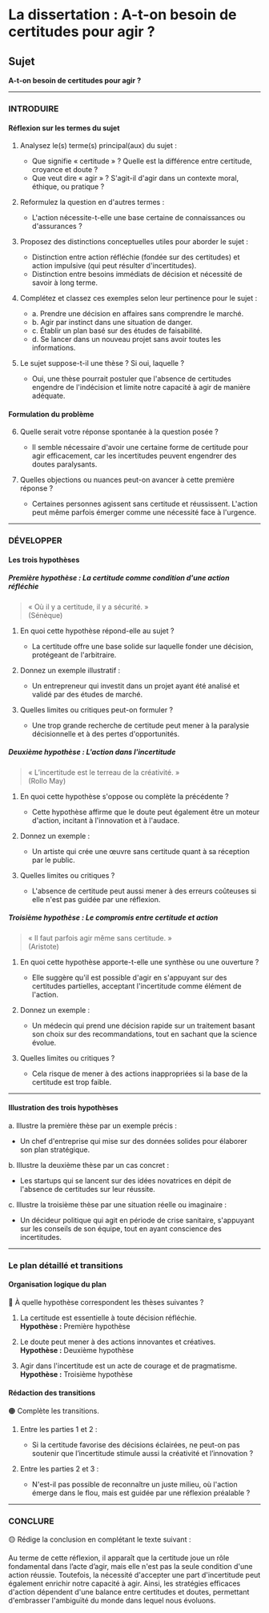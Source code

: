# La dissertation : A-t-on besoin de certitudes pour agir ?

## Sujet
**A-t-on besoin de certitudes pour agir ?**

---

### INTRODUIRE

#### Réflexion sur les termes du sujet

1. Analysez le(s) terme(s) principal(aux) du sujet :  
   - Que signifie « certitude » ? Quelle est la différence entre certitude, croyance et doute ?
   - Que veut dire « agir » ? S'agit-il d'agir dans un contexte moral, éthique, ou pratique ?

2. Reformulez la question en d'autres termes :  
   - L'action nécessite-t-elle une base certaine de connaissances ou d'assurances ?

3. Proposez des distinctions conceptuelles utiles pour aborder le sujet :  
   - Distinction entre action réfléchie (fondée sur des certitudes) et action impulsive (qui peut résulter d'incertitudes).
   - Distinction entre besoins immédiats de décision et nécessité de savoir à long terme.

4. Complétez et classez ces exemples selon leur pertinence pour le sujet :  
   - a. Prendre une décision en affaires sans comprendre le marché.
   - b. Agir par instinct dans une situation de danger.
   - c. Établir un plan basé sur des études de faisabilité.
   - d. Se lancer dans un nouveau projet sans avoir toutes les informations.
   
5. Le sujet suppose-t-il une thèse ? Si oui, laquelle ?  
   - Oui, une thèse pourrait postuler que l'absence de certitudes engendre de l'indécision et limite notre capacité à agir de manière adéquate.

#### Formulation du problème

6. Quelle serait votre réponse spontanée à la question posée ?  
   - Il semble nécessaire d'avoir une certaine forme de certitude pour agir efficacement, car les incertitudes peuvent engendrer des doutes paralysants.

7. Quelles objections ou nuances peut-on avancer à cette première réponse ?  
   - Certaines personnes agissent sans certitude et réussissent. L'action peut même parfois émerger comme une nécessité face à l'urgence.

---

### DÉVELOPPER

#### Les trois hypothèses

##### Première hypothèse : La certitude comme condition d'une action réfléchie

> « Où il y a certitude, il y a sécurité. »  
> (Sénèque)

1. En quoi cette hypothèse répond-elle au sujet ?  
   - La certitude offre une base solide sur laquelle fonder une décision, protégeant de l'arbitraire.

2. Donnez un exemple illustratif :  
   - Un entrepreneur qui investit dans un projet ayant été analisé et validé par des études de marché.

3. Quelles limites ou critiques peut-on formuler ?  
   - Une trop grande recherche de certitude peut mener à la paralysie décisionnelle et à des pertes d'opportunités.

##### Deuxième hypothèse : L'action dans l'incertitude

> « L’incertitude est le terreau de la créativité. »  
> (Rollo May)

1. En quoi cette hypothèse s'oppose ou complète la précédente ?  
   - Cette hypothèse affirme que le doute peut également être un moteur d'action, incitant à l'innovation et à l'audace.

2. Donnez un exemple :  
   - Un artiste qui crée une œuvre sans certitude quant à sa réception par le public.

3. Quelles limites ou critiques ?  
   - L'absence de certitude peut aussi mener à des erreurs coûteuses si elle n'est pas guidée par une réflexion.

##### Troisième hypothèse : Le compromis entre certitude et action

> « Il faut parfois agir même sans certitude. »  
> (Aristote)

1. En quoi cette hypothèse apporte-t-elle une synthèse ou une ouverture ?  
   - Elle suggère qu'il est possible d'agir en s'appuyant sur des certitudes partielles, acceptant l'incertitude comme élément de l'action.

2. Donnez un exemple :  
   - Un médecin qui prend une décision rapide sur un traitement basant son choix sur des recommandations, tout en sachant que la science évolue.

3. Quelles limites ou critiques ?  
   - Cela risque de mener à des actions inappropriées si la base de la certitude est trop faible.

---

#### Illustration des trois hypothèses

a. Illustre la première thèse par un exemple précis :  
   - Un chef d'entreprise qui mise sur des données solides pour élaborer son plan stratégique.

b. Illustre la deuxième thèse par un cas concret :  
   - Les startups qui se lancent sur des idées novatrices en dépit de l'absence de certitudes sur leur réussite.

c. Illustre la troisième thèse par une situation réelle ou imaginaire :  
   - Un décideur politique qui agit en période de crise sanitaire, s'appuyant sur les conseils de son équipe, tout en ayant conscience des incertitudes.

---

### Le plan détaillé et transitions

#### Organisation logique du plan

🔴 À quelle hypothèse correspondent les thèses suivantes ?

1. La certitude est essentielle à toute décision réfléchie.  
   **Hypothèse :** Première hypothèse

2. Le doute peut mener à des actions innovantes et créatives.  
   **Hypothèse :** Deuxième hypothèse

3. Agir dans l'incertitude est un acte de courage et de pragmatisme.  
   **Hypothèse :** Troisième hypothèse

#### Rédaction des transitions

🟠 Complète les transitions.

1. Entre les parties 1 et 2 :  
   - Si la certitude favorise des décisions éclairées, ne peut-on pas soutenir que l’incertitude stimule aussi la créativité et l’innovation ?

2. Entre les parties 2 et 3 :  
   - N'est-il pas possible de reconnaître un juste milieu, où l'action émerge dans le flou, mais est guidée par une réflexion préalable ?

---

### CONCLURE

🟡 Rédige la conclusion en complétant le texte suivant :

Au terme de cette réflexion, il apparaît que la certitude joue un rôle fondamental dans l’acte d’agir, mais elle n'est pas la seule condition d'une action réussie. Toutefois, la nécessité d'accepter une part d'incertitude peut également enrichir notre capacité à agir. Ainsi, les stratégies efficaces d'action dépendent d'une balance entre certitudes et doutes, permettant d'embrasser l'ambiguïté du monde dans lequel nous évoluons.